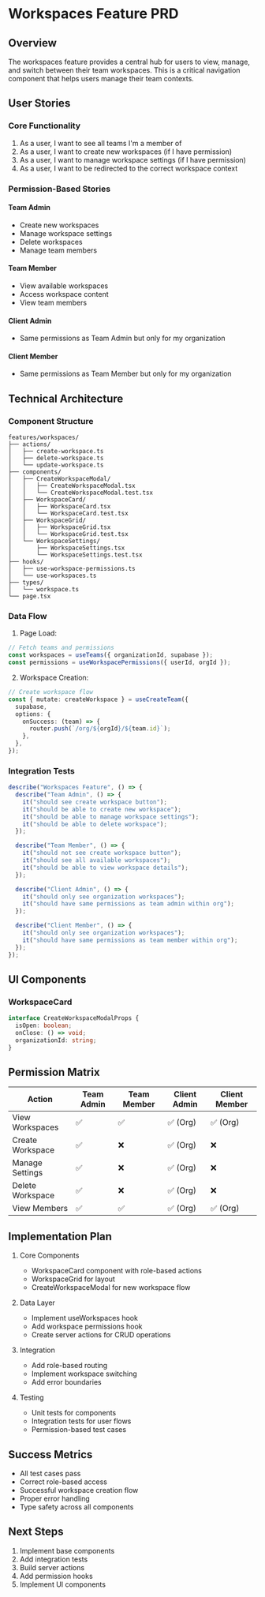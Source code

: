 # Workspaces Feature PRD

## Overview

The workspaces feature provides a central hub for users to view, manage, and switch between their team workspaces. This is a critical navigation component that helps users manage their team contexts.

## User Stories

### Core Functionality

1. As a user, I want to see all teams I'm a member of
2. As a user, I want to create new workspaces (if I have permission)
3. As a user, I want to manage workspace settings (if I have permission)
4. As a user, I want to be redirected to the correct workspace context

### Permission-Based Stories

#### Team Admin

- Create new workspaces
- Manage workspace settings
- Delete workspaces
- Manage team members

#### Team Member

- View available workspaces
- Access workspace content
- View team members

#### Client Admin

- Same permissions as Team Admin but only for my organization

#### Client Member

- Same permissions as Team Member but only for my organization

## Technical Architecture

### Component Structure

```
features/workspaces/
├── actions/
│   ├── create-workspace.ts
│   ├── delete-workspace.ts
│   └── update-workspace.ts
├── components/
│   ├── CreateWorkspaceModal/
│   │   ├── CreateWorkspaceModal.tsx
│   │   └── CreateWorkspaceModal.test.tsx
│   ├── WorkspaceCard/
│   │   ├── WorkspaceCard.tsx
│   │   └── WorkspaceCard.test.tsx
│   ├── WorkspaceGrid/
│   │   ├── WorkspaceGrid.tsx
│   │   └── WorkspaceGrid.test.tsx
│   └── WorkspaceSettings/
│       ├── WorkspaceSettings.tsx
│       └── WorkspaceSettings.test.tsx
├── hooks/
│   ├── use-workspace-permissions.ts
│   └── use-workspaces.ts
├── types/
│   └── workspace.ts
└── page.tsx
```

### Data Flow

1. Page Load:

```typescript
// Fetch teams and permissions
const workspaces = useTeams({ organizationId, supabase });
const permissions = useWorkspacePermissions({ userId, orgId });
```

2. Workspace Creation:

```typescript
// Create workspace flow
const { mutate: createWorkspace } = useCreateTeam({
  supabase,
  options: {
    onSuccess: (team) => {
      router.push(`/org/${orgId}/${team.id}`);
    },
  },
});
```

### Integration Tests

```typescript
describe("Workspaces Feature", () => {
  describe("Team Admin", () => {
    it("should see create workspace button");
    it("should be able to create new workspace");
    it("should be able to manage workspace settings");
    it("should be able to delete workspace");
  });

  describe("Team Member", () => {
    it("should not see create workspace button");
    it("should see all available workspaces");
    it("should be able to view workspace details");
  });

  describe("Client Admin", () => {
    it("should only see organization workspaces");
    it("should have same permissions as team admin within org");
  });

  describe("Client Member", () => {
    it("should only see organization workspaces");
    it("should have same permissions as team member within org");
  });
});
```

## UI Components

### WorkspaceCard

```typescript
interface CreateWorkspaceModalProps {
  isOpen: boolean;
  onClose: () => void;
  organizationId: string;
}
```

## Permission Matrix

| Action           | Team Admin | Team Member | Client Admin | Client Member |
| ---------------- | ---------- | ----------- | ------------ | ------------- |
| View Workspaces  | ✅         | ✅          | ✅ (Org)     | ✅ (Org)      |
| Create Workspace | ✅         | ❌          | ✅ (Org)     | ❌            |
| Manage Settings  | ✅         | ❌          | ✅ (Org)     | ❌            |
| Delete Workspace | ✅         | ❌          | ✅ (Org)     | ❌            |
| View Members     | ✅         | ✅          | ✅ (Org)     | ✅ (Org)      |

## Implementation Plan

1. Core Components

   - WorkspaceCard component with role-based actions
   - WorkspaceGrid for layout
   - CreateWorkspaceModal for new workspace flow

2. Data Layer

   - Implement useWorkspaces hook
   - Add workspace permissions hook
   - Create server actions for CRUD operations

3. Integration

   - Add role-based routing
   - Implement workspace switching
   - Add error boundaries

4. Testing
   - Unit tests for components
   - Integration tests for user flows
   - Permission-based test cases

## Success Metrics

- All test cases pass
- Correct role-based access
- Successful workspace creation flow
- Proper error handling
- Type safety across all components

## Next Steps

1. Implement base components
2. Add integration tests
3. Build server actions
4. Add permission hooks
5. Implement UI components
